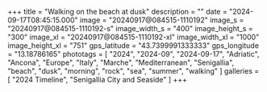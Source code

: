 +++
title = "Walking on the beach at dusk"
description = ""
date = "2024-09-17T08:45:15.000"
image = "20240917@084515-1110192"
image_s = "20240917@084515-1110192-s"
image_width_s = "400"
image_height_s = "300"
image_xl = "20240917@084515-1110192-xl"
image_width_xl = "1000"
image_height_xl = "751"
gps_latitude = "43.7399991333333"
gps_longitude = "13.18786165"
phototags = [ "2024", "2024-09", "2024-09-17", "Adriatic", "Ancona", "Europe", "Italy", "Marche", "Mediterranean", "Senigallia", "beach", "dusk", "morning", "rock", "sea", "summer", "walking" ]
galleries = [ "2024 Timeline", "Senigallia City and Seaside" ]
+++
